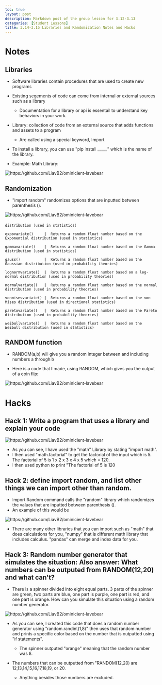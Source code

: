 ```yaml
---
toc: true
layout: post
description: Markdown post of the group lesson for 3.12-3.13
categories: [Student Lessons]
title: 3.14-3.15 Libraries and Randomization Notes and Hacks
---
```


# Notes

## Libraries
- Software libraries contain procedures that are used to create new programs
- Existing segements of code can come from internal or external sources such as a library
    - Documentation for a library or api is essentail to understand key behaviors in your work.

- Library: collection of code from an external source that adds functions and assets to a program
    - Are called using a special keyword, Import
- To install a library, you can use "pip install _____" which is the name of the library.

- Example: Math Library:

![]({{site.baseurl}}/images/library1.png "https://github.com/LiavB2/ominicient-lavebear")

## Randomization
- "Import random" randomizes options that are inputted between parenthesis ().

![]({{site.baseurl}}/images/library3.png "https://github.com/LiavB2/ominicient-lavebear")

####
    distribution (used in statistics)

    expovariate()	  |  Returns a random float number based on the Exponential distribution (used in statistics)

    gammavariate()	  |  Returns a random float number based on the Gamma distribution (used in statistics)

    gauss()	          |  Returns a random float number based on the Gaussian distribution (used in probability theories)

    lognormvariate()  |  Returns a random float number based on a log-normal distribution (used in probability theories)

    normalvariate()	  |  Returns a random float number based on the normal distribution (used in probability theories)

    vonmisesvariate() |  Returns a random float number based on the von Mises distribution (used in directional statistics)

    paretovariate()	  |  Returns a random float number based on the Pareto distribution (used in probability theories)

    weibullvariate()  |  Returns a random float number based on the Weibull distribution (used in statistics)


## RANDOM function
- RANDOM(a,b) will give you a random integer between and including numbers a through b

- Here is a code that I made, using RANDOM, which gives you the output of a coin flip:

![]({{site.baseurl}}/images/library5.png "https://github.com/LiavB2/ominicient-lavebear")

# Hacks

## Hack 1: Write a program that uses a library and explain your code

![]({{site.baseurl}}/images/library2.png "https://github.com/LiavB2/ominicient-lavebear")

- As you can see, I have used the "math" Library by stating "import math".
- I then used "math.factorial" to get the factorial of the input which is 5. The factorial of 5 is 1 x 2 x 3 x 4 x 5 which = 120.
- I then used python to print "The factorial of 5 is 120

## Hack 2: define import random, and list other things we can import other than random.

- Import Random command calls the "random" library which randomizes the values that are inputted between parenthesis (). 
- An example of this would be 

![]({{site.baseurl}}/images/library4.png "https://github.com/LiavB2/ominicient-lavebear")

- There are many other libraries that you can import such as "math" that does calculations for you, "numpy" that is different math library that includes calculus. "pandas" can merge and index data for you.


## Hack 3: Random number generator that simulates the situation: Also answer: What numbers can be outputed from RANDOM(12,20) and what can't?

- There is a spinner divided into eight equal parts. 3 parts of the spinner are green, two parts are blue, one part is purple, one part is red, and one part is orange. How can you simulate this situation using a random number generator.

![]({{site.baseurl}}/images/library6.png "https://github.com/LiavB2/ominicient-lavebear")

- As you can see, I created this code that does a random number generator using "random.randint(1,8)"  then uses that random number and prints a specific color based on the number that is outputted using "if statements".
    - The spinner outputed "orange" meaning that the random number was 8.

- The numbers that can be outputted from "RANDOM(12,20) are 12,13,14,15,16,17,18,19, or 20.
    - Anything besides those numbers are excluded.
